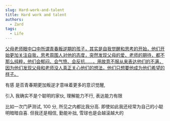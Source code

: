 ```yaml
---
slug: Hard-work-and-talent
title: Hard work and talent
authors:
  - Zard
tags:
  - Life
---
```


[父母老师眼中口中所谓青春叛逆期的孩子，其实是自我觉醒和思考的开始，他们开始更加关注自我，思考周围人对他的态度，突然发现父母的爱、老师的期待，都不那么纯粹，他们会郁闷、会气愤、会反抗……，用故意不服从来表达他们的不满，因为他们发现父母和老师没人真正关心他们的想法，他们只想要他成为他们希望的样子。](https://x.com/FanrongY/status/1925174348236685616)

有感
是否青春期更加叛逆才意味着更多的意识觉醒, 


引入
我确实不是个聪明的家伙, 理解能力不行, 表达能力有限

比如一次门萨测试, 100 分, 所见之内都比我分高. 即使如此我还经常为自己的小聪明暗暗自喜. 
但我还是相信, 勤能补拙, 雪球也是会越滚越大的
